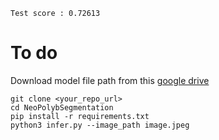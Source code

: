 ```
Test score : 0.72613
```
# To do

Download model file path from this [google drive]()

```
git clone <your_repo_url>
cd NeoPolybSegmentation
pip install -r requirements.txt 
python3 infer.py --image_path image.jpeg
```
